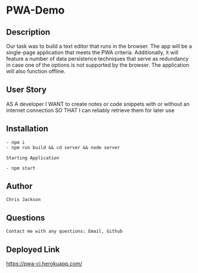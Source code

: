# PWA-Demo

## Description

Our task was to build a text editor that runs in the browser. The app will be a single-page application that meets the PWA criteria. Additionally, it will feature a number of data persistence techniques that serve as redundancy in case one of the options is not supported by the browser. The application will also function offline.

## User Story

AS A developer
I WANT to create notes or code snippets with or without an internet connection
SO THAT I can reliably retrieve them for later use

## Installation

    - npm i 
    - npm run build && cd server && node server

    Starting Application

    - npm start

## Author

    Chris Jackson

## Questions

    Contact me with any questions: Email, Github

## Deployed Link 

https://pwa-cj.herokuapp.com/